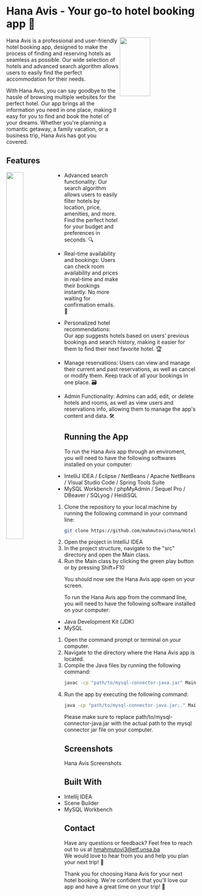 # Hana Avis - Your go-to hotel booking app 🏨
<img src="https://user-images.githubusercontent.com/113919501/212519852-e272cd21-c638-4649-a51b-04a8dcde2322.JPG" align="right" width=40% height=20%>

Hana Avis is a professional and user-friendly hotel booking app, designed to make the process of finding and reserving hotels as seamless as possible. Our wide selection of hotels and advanced search algorithm allows users to easily find the perfect accommodation for their needs.

With Hana Avis, you can say goodbye to the hassle of browsing multiple websites for the perfect hotel. Our app brings all the information you need in one place, making it easy for you to find and book the hotel of your dreams. Whether you're planning a romantic getaway, a family vacation, or a business trip, Hana Avis has got you covered.

## Features
<img src="https://user-images.githubusercontent.com/113919501/212519972-3ca2f89c-b677-4430-b40e-11e92b18dad4.png" align="left" width=30% height=50%>

- Advanced search functionality: Our search algorithm allows users to easily filter hotels by location, price, amenities, and more. Find the perfect hotel for your budget and preferences in seconds. 🔍

- Real-time availability and bookings: Users can check room availability and prices in real-time and make their bookings instantly. No more waiting for confirmation emails. 📅

- Personalized hotel recommendations: Our app suggests hotels based on users' previous bookings and search history, making it easier for them to find their next favorite hotel. 🏆

- Manage reservations: Users can view and manage their current and past reservations, as well as cancel or modify them. Keep track of all your bookings in one place. 🗃

- Admin Functionality: Admins can add, edit, or delete hotels and rooms, as well as view users and reservations info, allowing them to manage the app's content and data. 🛠

## Running the App

To run the Hana Avis app through an enviroment, you will need to have the following softwares installed on your computer:
- IntelliJ IDEA / Eclipse / NetBeans / Apache NetBeans / Visual Studio Code / Spring Tools Suite
- MySQL Workbench / phpMyAdmin / Sequel Pro / DBeaver / SQLyog / HeidiSQL

1. Clone the repository to your local machine by running the following command in your command line:
```bash
git clone https://github.com/mahmutovichana/Hotel-Reservations-App.git
```
2. Open the project in IntelliJ IDEA
3. In the project structure, navigate to the "src" directory and open the Main class.
4. Run the Main class by clicking the green play button or by pressing Shift+F10

You should now see the Hana Avis app open on your screen.

To run the Hana Avis app from the command line, you will need to have the following software installed on your computer:
- Java Development Kit (JDK)
- MySQL

1. Open the command prompt or terminal on your computer.
2. Navigate to the directory where the Hana Avis app is located.
3. Compile the Java files by running the following command:
```bash
javac -cp "path/to/mysql-connector-java.jar" Main.java
```
4. Run the app by executing the following command:
```bash
java -cp "path/to/mysql-connector-java.jar;." Main
```

Please make sure to replace path/to/mysql-connector-java.jar with the actual path to the mysql connector jar file on your computer.

## Screenshots
Hana Avis Screenshots

## Built With
- Intellij IDEA 
- Scene Builder
- MySQL Workbench
## Contact
Have any questions or feedback? Feel free to reach out to us at hmahmutovi3@etf.unsa.ba <br>
We would love to hear from you and help you plan your next trip! 💬

Thank you for choosing Hana Avis for your next hotel booking. We're confident that you'll love our app and have a great time on your trip! 🌟

